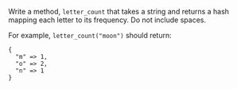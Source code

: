 Write a method, `letter_count` that takes a string and returns a hash mapping each letter to its frequency. Do not include spaces.

For example, `letter_count("moon")` should return:

```
{
  "m" => 1,
  "o" => 2,
  "n" => 1
}
```
